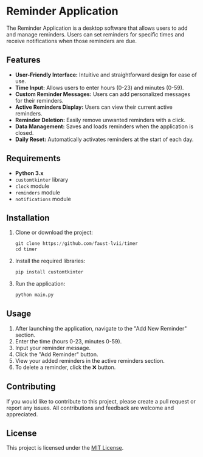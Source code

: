 # Reminder Application

The Reminder Application is a desktop software that allows users to add and manage reminders. Users can set reminders for specific times and receive notifications when those reminders are due.

## Features

- **User-Friendly Interface:** Intuitive and straightforward design for ease of use.
- **Time Input:** Allows users to enter hours (0-23) and minutes (0-59).
- **Custom Reminder Messages:** Users can add personalized messages for their reminders.
- **Active Reminders Display:** Users can view their current active reminders.
- **Reminder Deletion:** Easily remove unwanted reminders with a click.
- **Data Management:** Saves and loads reminders when the application is closed.
- **Daily Reset:** Automatically activates reminders at the start of each day.

## Requirements

- **Python 3.x**
- `customtkinter` library
- `clock` module
- `reminders` module
- `notifications` module

## Installation

1. Clone or download the project:
   ```bash:clock.py
   git clone https://github.com/faust-lvii/timer
   cd timer
   ```

2. Install the required libraries:
   ```bash
   pip install customtkinter
   ```

3. Run the application:
   ```bash
   python main.py
   ```

## Usage

1. After launching the application, navigate to the "Add New Reminder" section.
2. Enter the time (hours 0-23, minutes 0-59).
3. Input your reminder message.
4. Click the "Add Reminder" button.
5. View your added reminders in the active reminders section.
6. To delete a reminder, click the ❌ button.

## Contributing

If you would like to contribute to this project, please create a pull request or report any issues. All contributions and feedback are welcome and appreciated.

## License

This project is licensed under the [MIT License](LICENSE).